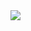 <div>
<img src="https://media-exp1.licdn.com/dms/image/C5616AQGxlEEwH_Q9mg/profile-displaybackgroundimage-shrink_200_800/0/1609886408344?e=1616630400&v=beta&t=UIlICTbsbh9aJOHvIZqP4vSfYL-SDf_JM_UdfPIDeBU">
</div>
